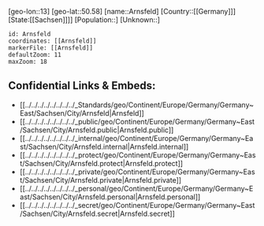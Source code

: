 ﻿---
location: [50.58,13]
mapzoom: [7,12] 
mapmarker: city 
type: City
tags:
- geo/City


SpocWebEntityId: 28879
isDeleted: false
confidential: public

---
[geo-lon::13]
[geo-lat::50.58]
[name::Arnsfeld]
[Country::[[Germany]]]
[State:[[Sachsen]]]]
[Population::]
[Unknown::]


```leaflet
id: Arnsfeld
coordinates: [[Arnsfeld]]
markerFile: [[Arnsfeld]]
defaultZoom: 11 
maxZoom: 18
```


## Confidential Links & Embeds: 
- [[../../../../../../../../_Standards/geo/Continent/Europe/Germany/Germany~East/Sachsen/City/Arnsfeld|Arnsfeld]] 
- [[../../../../../../../../_public/geo/Continent/Europe/Germany/Germany~East/Sachsen/City/Arnsfeld.public|Arnsfeld.public]] 
- [[../../../../../../../../_internal/geo/Continent/Europe/Germany/Germany~East/Sachsen/City/Arnsfeld.internal|Arnsfeld.internal]] 
- [[../../../../../../../../_protect/geo/Continent/Europe/Germany/Germany~East/Sachsen/City/Arnsfeld.protect|Arnsfeld.protect]] 
- [[../../../../../../../../_private/geo/Continent/Europe/Germany/Germany~East/Sachsen/City/Arnsfeld.private|Arnsfeld.private]] 
- [[../../../../../../../../_personal/geo/Continent/Europe/Germany/Germany~East/Sachsen/City/Arnsfeld.personal|Arnsfeld.personal]] 
- [[../../../../../../../../_secret/geo/Continent/Europe/Germany/Germany~East/Sachsen/City/Arnsfeld.secret|Arnsfeld.secret]] 
